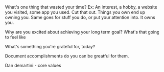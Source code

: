 What's one thing that wasted your time?
	Ex: An interest, a hobby, a website you visited, some app you used. Cut that out.
	Things you own end up owning you. Same goes for stuff you do, or put your attention into. It owns you.


Why are you excited about achieving your long term goal? What's that going to feel like


What's something you're grateful for, today?

Document accomplishments do you can be greatful for them.

Dan demartini - core values